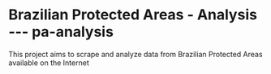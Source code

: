 # Brazilian Protected Areas - Analysis --- pa-analysis

This project aims to scrape and analyze data from Brazilian Protected Areas available on the Internet 

